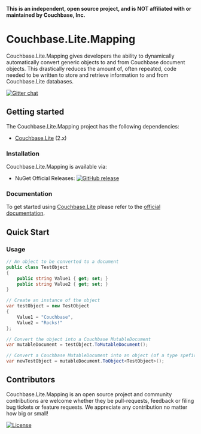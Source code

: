**This is an independent, open source project, and is NOT affiliated with or maintained by Couchbase, Inc.**

# Couchbase.Lite.Mapping

Couchbase.Lite.Mapping gives developers the ability to dynamically automatically convert generic objects to and from Couchbase document objects. This drastically reduces the amount of, often repeated, code needed to be written to store and retrieve information to and from Couchbase.Lite databases. 

[![Gitter chat](https://badges.gitter.im/gitterHQ/gitter.png)](https://gitter.im/couchbaselabs/Couchbase.Lite.Mapping)

## Getting started ##
The Couchbase.Lite.Mapping project has the following dependencies:

- [Couchbase.Lite](https://github.com/couchbase/couchbase-lite-net) (2.x)

### Installation

Couchbase.Lite.Mapping is available via:

* NuGet Official Releases: [![GitHub release](https://img.shields.io/nuget/v/Couchbase.Lite.Mapping.svg?style=plastic)]() 

### Documentation

To get started using [Couchbase.Lite](https://github.com/couchbase/couchbase-lite-net) please refer to the [official documentation](https://developer.couchbase.com/documentation/mobile/2.0/guides/couchbase-lite/index.html).


## Quick Start



### Usage
```csharp
// An object to be converted to a document
public class TestObject
{
    public string Value1 { get; set; }
    public string Value2 { get; set; }
}

// Create an instance of the object
var testObject = new TestObject
{
    Value1 = "Couchbase",
    Value2 = "Rocks!"
};

// Convert the object into a Couchbase MutableDocument
var mutableDocument = testObject.ToMutableDocument();

// Convert a Couchbase MutableDocument into an object (of a type speficied via generic)
var newTestObject = mutableDocument.ToObject<TestObject>();
```

## Contributors ##
Couchbase.Lite.Mapping is an open source project and community contributions are welcome whether they be pull-requests, feedback or filing bug tickets or feature requests. We appreciate any contribution no matter how big or small! 

[![License](https://img.shields.io/badge/License-Apache%202.0-blue.svg?style=plastic)](https://opensource.org/licenses/Apache-2.0)
